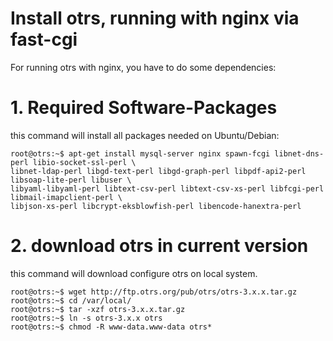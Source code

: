 Install otrs, running with nginx via fast-cgi
=============================================
For running otrs with nginx, you have to do some dependencies:

# 1. Required Software-Packages

this command will install all packages needed on Ubuntu/Debian:

	root@otrs:~$ apt-get install mysql-server nginx spawn-fcgi libnet-dns-perl libio-socket-ssl-perl \
	libnet-ldap-perl libgd-text-perl libgd-graph-perl libpdf-api2-perl libsoap-lite-perl libuser \
	libyaml-libyaml-perl libtext-csv-perl libtext-csv-xs-perl libfcgi-perl libmail-imapclient-perl \
	libjson-xs-perl libcrypt-eksblowfish-perl libencode-hanextra-perl

# 2. download otrs in current version

this command will download configure otrs on local system.

	root@otrs:~$ wget http://ftp.otrs.org/pub/otrs/otrs-3.x.x.tar.gz
	root@otrs:~$ cd /var/local/
	root@otrs:~$ tar -xzf otrs-3.x.x.tar.gz
	root@otrs:~$ ln -s otrs-3.x.x otrs
	root@otrs:~$ chmod -R www-data.www-data otrs*
